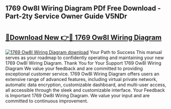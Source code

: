 ## 1769 Ow8I Wiring Diagram PDf Free Download - Part-2ty Service Owner Guide V5NDr

# <h2><a href="http://dfrcvlb.blite.top/?on=1769+Ow8I+Wiring+Diagram">🔗Download New 👉🔴 1769 Ow8I Wiring Diagram</a></h2>

[![1769 Ow8I Wiring Diagram download](https://i.imgur.com/lujVjoI.png)](http://dfrcvlb.blite.top/?on=1769+Ow8I+Wiring+Diagram)
Your Path to Success This manual serves as your roadmap to confidently operating and maintaining your new 1769 Ow8I Wiring Diagram. Thank You for Your Support 1769 Ow8I Wiring Diagram We value your feedback and are committed to providing exceptional customer service. 1769 Ow8I Wiring Diagram offers users an extensive range of advanced features, including virtual private network, automatic data encryption, customizable dashboard, and multi-user access, all accessible through the sleek and customizable interface. Your Feedback is Important 1769 Ow8I Wiring Diagram. We value your input and are committed to continuous improvement.
